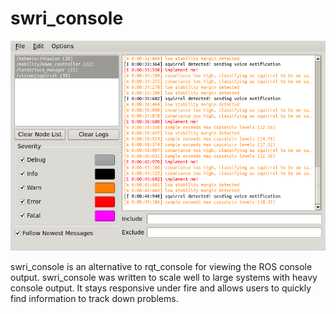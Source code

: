 # swri_console

![screenshot](doc/images/screenshot.png)

swri_console is an alternative to rqt_console for viewing the ROS console output.  swri_console was written to scale well to large systems with heavy console output.  It stays responsive under fire and allows users to quickly find information to track down problems.

